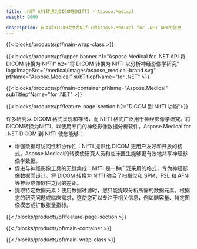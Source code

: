 ```yaml
---
title: .NET API转换为DICOM到NIfTI - Aspose.Medical
weight: 9000

description: 有关将DICOM转换为NIfTI的Aspose.Medical for .NET API的信息
---
```


{{< blocks/products/pf/main-wrap-class >}}

{{< blocks/products/pf/upper-banner h1="Aspose.Medical for .NET API 将 DICOM 转换为 NIfTI" h2="将 DICOM 转换为 NIfTI 以分析神经影像学研究" logoImageSrc="/medical/images/aspose_medical-brand.svg" pfName="Aspose.Medical" subTitlepfName="for .NET" >}}

{{< blocks/products/pf/main-container pfName="Aspose.Medical" subTitlepfName="for .NET" >}}

{{< blocks/products/pf/feature-page-section h2="DICOM 到 NIfTI 功能">}}

<p>许多研究以 DICOM 格式呈现和存储，而 NIfTI 格式广泛用于神经影像学研究。将DICOM转换为NIfTI，以使用专门的神经影像数据分析软件。Aspose.Medical for .NET DICOM 到 NIfTI 使您能够：</p>

<ul>
<li>增强数据可访问性和协作性：NIfTI 提供比 DICOM 更用户友好和开放的格式。Aspose.Medical的转换使研究人员和临床医生能够更有效地共享神经影像学数据。</li>
<li>促进与神经影像工具的无缝集成：NIfTI 是一种广泛采用的格式，专为神经影像数据而设计。将 DICOM 转换为 NIfTI 弥合了扫描仪和 SPM、FSL 和 AFNI 等神经成像软件之间的差距。</li>
<li>提取特定数据元素：使用数据过滤时，您只能提取分析所需的数据元素。根据您的研究问题或临床需求，这使您可以专注于相关信息，例如脑容量、特定图像模态或扩散张量指标。</li>
</ul>

{{< /blocks/products/pf/feature-page-section >}}

{{< /blocks/products/pf/main-container >}}

{{< /blocks/products/pf/main-wrap-class >}}